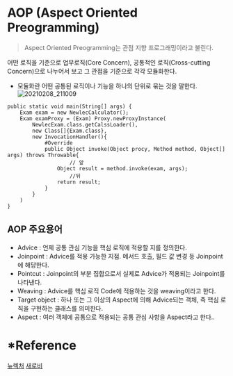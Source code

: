 # AOP (Aspect Oriented Preogramming)
> Aspect Oriented Preogramming는 관점 지향 프로그래밍이라고 불린다.

어떤 로직을 기준으로 업무로직(Core Concern), 공통적인 로직(Cross-cutting Concern)으로 나누어서 보고 그 관점을 기준으로 각각 모듈화한다.
* 모듈화란 어떤 공통된 로직이나 기능을 하나의 단위로 묶는 것을 말한다. 
![20210208_211009](https://user-images.githubusercontent.com/66931142/107219264-2bd35780-6a54-11eb-91bb-45e03fb997e5.png)
```
public static void main(String[] args) {
	Exam exam = new NewlecCalculator();
	Exam examProxy = (Exam) Proxy.newProxyInstance(
		NewlecExam.class.getCalssLoader(),
		new Class[]{Exam.class},
		new InvocationHandler(){
			#Override
			public Object invoke(Object procy, Method method, Object[] args) throws Throwable{
					// 앞 
				Object result = method.invoke(exam, args);
					//뒤
				return result;
			}
		}
	)
}
```
## AOP 주요용어
+ Advice : 언제 공통 관심 기능을 핵심 로직에 적용할 지를 정의한다.
+ Joinpoint : Advice를 적용 가능한 지점. 메서드 호출, 필드 값 변경 등 Joinpoint에 해당한다.
+ Pointcut : Joinpoint의 부분 집합으로서 실제로 Advice가 적용되는 Joinpoint를 나타낸다. 
+ Weaving : Advice를 핵심 로직 Code에 적용하는 것을 weaving이라고 한다. 
+ Target object : 하나 또는 그 이상의 Aspect에 의해 Advice되는 객체, 즉 핵심 로직을 구현하는 클래스를 의미한다.
+ Aspect : 여러 객체에 공통으로 적용되는 공통 관심 사항을 Aspect라고 한다..


# *Reference
 [뉴렉처](https://www.youtube.com/watch?v=y2JkXjOocZ4&list=PLq8wAnVUcTFUHYMzoV2RoFoY2HDTKru3T&index=18)
 [새로비](https://engkimbs.tistory.com/746)

